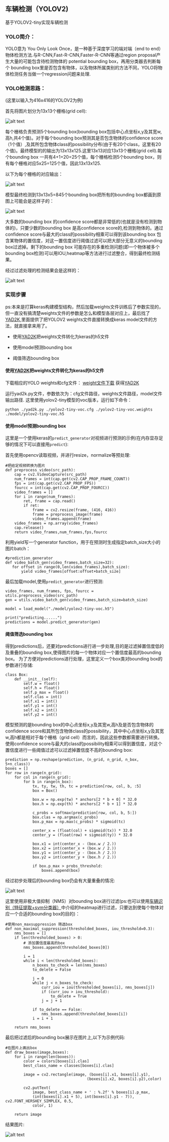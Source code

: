 [//]: # (Image References)

[image1]: ./rm_img/Grid.png
[image2]: ./rm_img/yolo-output.png
[image3]: ./rm_img/Scores.png
[image4]: ./rm_img/Prediction.png
[image5]: ./rm_img/Prediction.png
[image6]: ./rm_img/out_nonms.jpg
[image7]: ./rm_img/out_filtered.jpg


[video1]: ./vedio_out/project_video_out.mp4 "Video"
## **车辆检测（YOLOV2)**

基于YOLOV2-tiny实现车辆检测

### YOLO简介：
YOLO意为 You Only Look Once，是一种基于深度学习的端对端（end to end）物体检测方法.与R-CNN,Fast-R-CNN,Faster-R-CNN等通过region proposal产生大量的可能包含待检测物体的 potential bounding box，再用分类器去判断每个 bounding box里是否包含有物体，以及物体所属类别的方法不同，YOLO将物体检测任务当做一个regression问题来处理.

### YOLO检测思路：
(这里以输入为416x416的YOLOV2为例)

首先将图片划分为13x13个栅格(grid cell):

![alt text][image1]

每个栅格负责预测5个bounding box(bounding box包括中心点坐标x,y及其宽w,高h,共4个值)。对于每个bounding box预测其是否包含物体的confidence score（1个值）,及其所包含物体class的possibility分布(由于有20个class，这里有20个值)。最终模型的的输出为13x13x125.这里13x13对应13x13个栅格(grid cell).每个bounding box 一共有4+1+20=25个值，每个栅格检测5个bounding box，则有每个栅格对应5x25=125个值，因此13x13x125.

以下为每个栅格的对应输出：

![alt text][image2]

模型最终检测到13x13x5=845个bounding box把所有的bounding box都画到原图上可能会是这样子的：

![alt text][image3]

大多数的bounding box 的confidence score都是非常低的(也就是没有检测到物体的)，只要少数的bounding box 是高confidence score的,检测到物体的。通过confidence score与最大的class的possibility相乘可以得到该bounding box 包含某物体的置信度，对这一置信度进行阈值过滤可以把大部分无意义的bounding box过滤掉。剩下的bounding box 可能存在的多重检测问题(即一个物体被多个bounding box检测)可以用IOU,heatmap等方法进行过滤整合，得到最终检测结果。

经过过滤处理的检测结果会是这样的：

![alt text][image4]

### 实现步骤

ps:本来是打算keras构建模型结构，然后加载weights文件训练后了参数实现的，但一直没有搞清楚weights文件的参数是怎么和模型各层对应上，最后找了[YAD2K](https://github.com/allanzelener/YAD2K),里面提供了把YOLOV2 weights文件直接转换成keras model文件的方法，就直接拿来用了。

* 使用[YAD2K](https://github.com/allanzelener/YAD2K)把weights文件转化为keras的h5文件

* 使用model预测bounding box

* 阈值筛选bounding box

#### 使用[YAD2K](https://github.com/allanzelener/YAD2K)把weights文件转化为keras的h5文件

下载相应的YOLO weights和cfg文件：
[weight文件下载](https://pjreddie.com/darknet/yolov2/)
获得[YAD2K](https://github.com/allanzelener/YAD2K)

运行yad2k.py文件，参数依次为：cfg文件路径，weights文件路径，model文件输出路径.
这里使用yolov2-tiny模型的voc版本，运行如下命令：
```
python ./yad2k.py ./yolov2-tiny-voc.cfg ./yolov2-tiny-voc.weights ./model/yolov2-tiny-voc.h5
```

#### 使用model预测bounding box
这里是一个使用keras的`predict_generator`对视频进行预测的示例(在内存显存足够的情况下可以直接用`predict`):

首先使用opencv读取视频，并进行resize，normalize等预处理:
```
#把给定视频转换为图片
def preprocess_video(src_path):
    cap = cv2.VideoCapture(src_path)
    num_frames = int(cap.get(cv2.CAP_PROP_FRAME_COUNT))
    fps = int(cap.get(cv2.CAP_PROP_FPS))
    fourcc = int(cap.get(cv2.CAP_PROP_FOURCC))
    video_frames = []
    for i in range(num_frames):
        ret, frame = cap.read()
        if ret:
            frame = cv2.resize(frame, (416, 416))
            frame = preprocess_image(frame)
            video_frames.append(frame)
    video_frames = np.array(video_frames)
    cap.release()
    return video_frames,num_frames,fps,fourcc
 ```
 
利用yield写一个generator function，用于在预测时生成指定batch_size大小的图片batch：
 ```
#prediction_generator
def video_batch_gen(video_frames,batch_size=32):
    for offset in range(0,len(video_frames),batch_size):
        yield video_frames[offset:offset+batch_size]
 ```
 
最后加载model,使用`predict_generator`进行预测:

```
video_frames, num_frames, fps, fourcc = utils.preprocess_video(src_path)
gen = utils.video_batch_gen(video_frames,batch_size=batch_size)

model = load_model("./model/yolov2-tiny-voc.h5")

print("predicting......")
predictions = model.predict_generator(gen)
```

#### 阈值筛选bounding box
得到predictions后，还要对predictions进行进一步处理,目的是过滤掉置信度低的及重叠的bounding box,使得图片的每一个物体对应一个置信度最高的bounding box。
为了方便对predictions进行处理，这里定义一个box类对bounding box的参数进行存储:
```
class Box:
    def __init__(self):
        self.w = float()
        self.h = float()
        self.p_max = float()
        self.clas = int()
        self.x1 = int()
        self.y1 = int()
        self.x2 = int()
        self.y2 = int()
```

模型预测的是bounding box的中心点坐标x,y及其宽w,高h及是否包含物体的confidence score和其所包含物体class的possibility，其中中心点坐标x,y及其宽w,高h都是相对于每个栅格（grid cell）而言的，因此这些参数都需要进行转换。使用confidence score与最大的class的possibility相乘可以得到置信度，对这个置信度进行一些阈值过滤可以过滤掉置信度不高的bounding box:

```
prediction = np.reshape(prediction, (n_grid, n_grid, n_box, 5+n_class))
boxes = []
for row in range(n_grid):
    for col in range(n_grid):
        for b in range(n_box):
            tx, ty, tw, th, tc = prediction[row, col, b, :5]
            box = Box()

            box.w = np.exp(tw) * anchors[2 * b + 0] * 32.0
            box.h = np.exp(th) * anchors[2 * b + 1] * 32.0

            c_probs = softmax(prediction[row, col, b, 5:])
            box.clas = np.argmax(c_probs)
            box.p_max = np.max(c_probs) * sigmoid(tc)

            center_x = (float(col) + sigmoid(tx)) * 32.0
            center_y = (float(row) + sigmoid(ty)) * 32.0

            box.x1 = int(center_x - (box.w / 2.))
            box.x2 = int(center_x + (box.w / 2.))
            box.y1 = int(center_y - (box.h / 2.))
            box.y2 = int(center_y + (box.h / 2.))

            if box.p_max > probs_threshold:
                boxes.append(box)

```

经过初步处理后的bounding box仍会有大量重叠的情况:

![alt text][image6]

这里使用非极大值抑制（NMS）对bounding box进行过滤(ps:也可以使用[车辆识别（特征提取+svm分类器）](https://zhuanlan.zhihu.com/p/35607432)中介绍的heatmap进行过滤，只要达到使每个物体对应一个合适的bounding box的目的)：

```
#使用non_maxsuppression 筛选box
def non_maximal_suppression(thresholded_boxes, iou_threshold=0.3):
    nms_boxes = []
    if len(thresholded_boxes) > 0:
        # 添加置信度最高的box
        nms_boxes.append(thresholded_boxes[0])

        i = 1
        while i < len(thresholded_boxes):
            n_boxes_to_check = len(nms_boxes)
            to_delete = False

            j = 0
            while j < n_boxes_to_check:
                curr_iou = iou(thresholded_boxes[i], nms_boxes[j])
                if (curr_iou > iou_threshold):
                    to_delete = True
                j = j + 1

            if to_delete == False:
                nms_boxes.append(thresholded_boxes[i])
            i = i + 1

    return nms_boxes

```

最后把过滤后的bounding box展示在图片上,以下为示例代码:

```
#在图片上画出box
def draw_boxes(image,boxes):
    for i in range(len(boxes)):
        color = colors[boxes[i].clas]
        best_class_name = classes[boxes[i].clas]

        image = cv2.rectangle(image, (boxes[i].x1, boxes[i].y1),
                                    (boxes[i].x2, boxes[i].y2),color)

        cv2.putText(
            image, best_class_name + ' : %.2f' % boxes[i].p_max,
            (int(boxes[i].x1 + 5), int(boxes[i].y1 - 7)), cv2.FONT_HERSHEY_SIMPLEX, 0.5,
            color, 1)

    return image
```
结果图片:

![alt text][image7]

